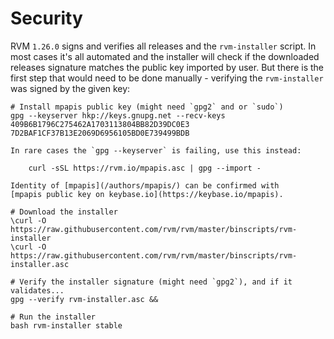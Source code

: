 # Security

RVM `1.26.0` signs and verifies all releases and the `rvm-installer`
script. In most cases it's all automated and the installer will check
if the downloaded releases signature matches the public key imported by
user. But there is the first step that would need to be done manually -
verifying the `rvm-installer` was signed by the given key:

    # Install mpapis public key (might need `gpg2` and or `sudo`)
    gpg --keyserver hkp://keys.gnupg.net --recv-keys 409B6B1796C275462A1703113804BB82D39DC0E3 7D2BAF1CF37B13E2069D6956105BD0E739499BDB

    In rare cases the `gpg --keyserver` is failing, use this instead:

        curl -sSL https://rvm.io/mpapis.asc | gpg --import -

    Identity of [mpapis](/authors/mpapis/) can be confirmed with
    [mpapis public key on keybase.io](https://keybase.io/mpapis).

    # Download the installer
    \curl -O https://raw.githubusercontent.com/rvm/rvm/master/binscripts/rvm-installer
    \curl -O https://raw.githubusercontent.com/rvm/rvm/master/binscripts/rvm-installer.asc

    # Verify the installer signature (might need `gpg2`), and if it validates...
    gpg --verify rvm-installer.asc &&

    # Run the installer
    bash rvm-installer stable
